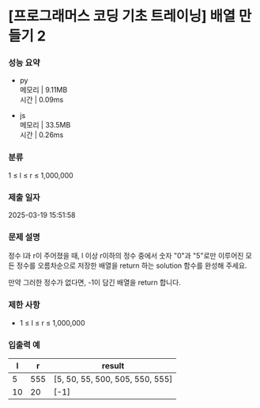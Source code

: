 # [프로그래머스 코딩 기초 트레이닝] 배열 만들기 2

### 성능 요약

- py  
  메모리 | 9.11MB  
  시간 | 0.09ms

- js  
  메모리 | 33.5MB  
  시간 | 0.26ms

### 분류

1 ≤ l ≤ r ≤ 1,000,000

### 제출 일자

2025-03-19 15:51:58

### 문제 설명

정수 l과 r이 주어졌을 때, l 이상 r이하의 정수 중에서 숫자 "0"과 "5"로만 이루어진 모든 정수를 오름차순으로 저장한 배열을 return 하는 solution 함수를 완성해 주세요.

만약 그러한 정수가 없다면, -1이 담긴 배열을 return 합니다.

### 제한 사항

- 1 ≤ l ≤ r ≤ 1,000,000

### 입출력 예

| l   | r   | result                          |
| --- | --- | ------------------------------- |
| 5   | 555 | [5, 50, 55, 500, 505, 550, 555] |
| 10  | 20  | [-1]                            |
